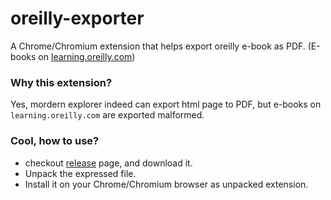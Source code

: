 # oreilly-exporter
A Chrome/Chromium extension that helps export oreilly e-book as PDF. (E-books on [learning.oreilly.com](learning.oreilly.com))

### Why this extension?
Yes, mordern explorer indeed can export html page to PDF, but e-books on `learning.oreilly.com` are exported malformed.

### Cool, how to use?
* checkout [release](github.com/vgxbj) page, and download it.
* Unpack the expressed file.
* Install it on your Chrome/Chromium browser as unpacked extension.
